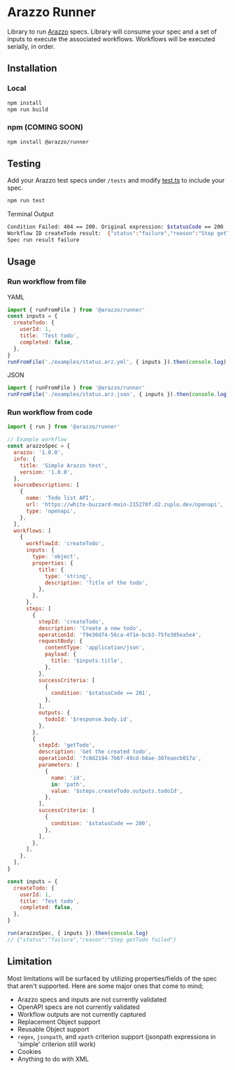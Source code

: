 # Arazzo Runner

Library to run [Arazzo](https://www.openapis.org/arazzo) specs. Library will consume your spec and a set of inputs to execute the associated workflows. Workflows will be executed serially, in order.

## Installation

### Local

```bash
npm install
npm run build
```

### npm (COMING SOON)

```bash
npm install @arazzo/runner
```

## Testing

Add your Arazzo test specs under `/tests` and modify [test.ts](./tests/test.ts) to include your spec.

```bash
npm run test
```

Terminal Output

```bash
Condition Failed: 404 == 200. Original expression: $statusCode == 200
Workflow ID createTodo result:  {"status":"failure","reason":"Step getTodo failed"}
Spec run result failure
```

## Usage

### Run workflow from file

YAML

```js
import { runFromFile } from '@arazzo/runner'
const inputs = {
  createTodo: {
    userId: 1,
    title: 'Test todo',
    completed: false,
  },
}
runFromFile('./examples/status.arz.yml', { inputs }).then(console.log)
```

JSON

```js
import { runFromFile } from '@arazzo/runner'
runFromFile('./examples/status.arz.json', { inputs }).then(console.log)
```

### Run workflow from code

```js
import { run } from '@arazzo/runner'

// Example workflow
const arazzoSpec = {
  arazzo: '1.0.0',
  info: {
    title: 'Simple Arazzo test',
    version: '1.0.0',
  },
  sourceDescriptions: [
    {
      name: 'Todo list API',
      url: 'https://white-buzzard-main-215278f.d2.zuplo.dev/openapi',
      type: 'openapi',
    },
  ],
  workflows: [
    {
      workflowId: 'createTodo',
      inputs: {
        type: 'object',
        properties: {
          title: {
            type: 'string',
            description: 'Title of the todo',
          },
        },
      },
      steps: [
        {
          stepId: 'createTodo',
          description: 'Create a new todo',
          operationId: 'f9e30d74-56ca-4f1e-bcb3-75fe305ea5e4',
          requestBody: {
            contentType: 'application/json',
            payload: {
              title: '$inputs.title',
            },
          },
          successCriteria: [
            {
              condition: '$statusCode == 201',
            },
          ],
          outputs: {
            todoId: '$response.body.id',
          },
        },
        {
          stepId: 'getTodo',
          description: 'Get the created todo',
          operationId: '7c8d2194-7b6f-49cd-b8ae-307eaecb017a',
          parameters: [
            {
              name: 'id',
              in: 'path',
              value: '$steps.createTodo.outputs.todoId',
            },
          ],
          successCriteria: [
            {
              condition: '$statusCode == 200',
            },
          ],
        },
      ],
    },
  ],
}

const inputs = {
  createTodo: {
    userId: 1,
    title: 'Test todo',
    completed: false,
  },
}

run(arazzoSpec, { inputs }).then(console.log)
// {"status":"failure","reason":"Step getTodo failed"}
```

## Limitation

Most limitations will be surfaced by utilizing properties/fields of the spec that aren't supported. Here are some major ones that come to mind;

- Arazzo specs and inputs are not currently validated
- OpenAPI specs are not currently validated
- Workflow outputs are not currently captured
- Replacement Object support
- Reusable Object support
- `regex`, `jsonpath`, and `xpath` criterion support (jsonpath expressions in 'simple' criterion still work)
- Cookies
- Anything to do with XML
